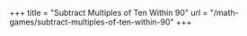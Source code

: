 +++
title = "Subtract Multiples of Ten Within 90"
url = "/math-games/subtract-multiples-of-ten-within-90"
+++